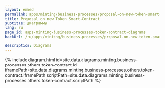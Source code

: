 ```yaml
---
layout: embed
permalink: apps/minting/business-processes/proposal-on-new-token-smart-contract/diagrams
title: Proposal on new Token Smart-Contract
subtitle: Диаграммы
lang: ru
page_id: apps-minting-business-processes-token-contract-diagrams
backUrl: /ru/apps/minting/business-processes/proposal-on-new-token-smart-contract/

description: Diagrams
---
```

{% include diagram.html id=site.data.diagrams.minting.business-processes.others.token-contract.id iframePath=site.data.diagrams.minting.business-processes.others.token-contract.iframePath scriptPath=site.data.diagrams.minting.business-processes.others.token-contract.scriptPath %}